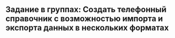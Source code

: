 ## Задание в группах: Создать телефонный справочник с возможностью импорта и экспорта данных в нескольких форматах